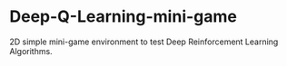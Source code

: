 # Deep-Q-Learning-mini-game
2D simple mini-game environment to test Deep Reinforcement Learning Algorithms.
